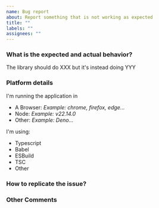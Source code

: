 ```yaml
---
name: Bug report
about: Report something that is not working as expected
title: ""
labels: ""
assignees: ""
---
```


### What is the expected and actual behavior?

The library should do XXX but it's instead doing YYY

### Platform details

<!--
Please provide as much information as possible here about the environment where you experinced the issue.
Delete any row that doesn't apply to your issue.
-->

I'm running the application in

- A Browser: _Example: chrome, firefox, edge..._
- Node: _Example: v22.14.0_
- Other: _Example: Deno..._

I'm using:

- Typescript
- Babel
- ESBuild
- TSC
- Other

### How to replicate the issue?

<!-- Please be specific as possible. Use dashes (-) or numbers (1.) to create a list of steps. If possible provide a code snippet or a link to a repo where the problem can be reproduced. -->

### Other Comments
